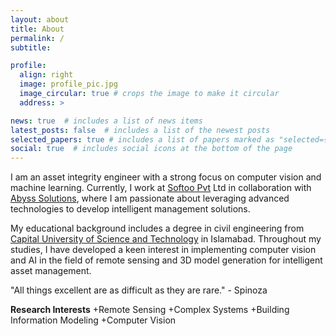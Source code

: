 ```yaml
---
layout: about
title: About
permalink: /
subtitle: 

profile:
  align: right
  image: profile_pic.jpg
  image_circular: true # crops the image to make it circular
  address: >

news: true  # includes a list of news items
latest_posts: false  # includes a list of the newest posts
selected_papers: true # includes a list of papers marked as "selected={true}"
social: true  # includes social icons at the bottom of the page
---
```

I am an asset integrity engineer with a strong focus on computer vision and machine learning. Currently, I work at [Softoo Pvt](https://softoo.co) Ltd in collaboration with [Abyss Solutions](https://abysssolutions.co), where I am passionate about leveraging advanced technologies to develop intelligent management solutions.

My educational background includes a degree in civil engineering from [Capital University of Science and Technology](https://cust.edu.pk) in Islamabad. Throughout my studies, I have developed a keen interest in implementing computer vision and AI in the field of remote sensing and 3D model generation for intelligent asset management.

"All things excellent are as difficult as they are rare." - Spinoza

**Research Interests**
+Remote Sensing
+Complex Systems
+Building Information Modeling
+Computer Vision